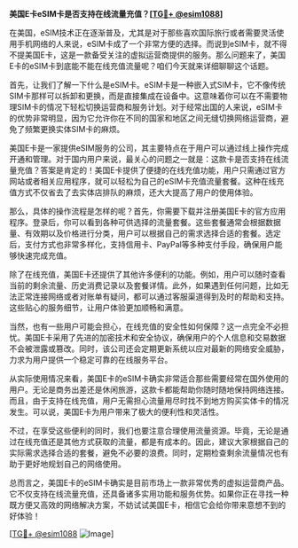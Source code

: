 **美国E卡eSIM卡是否支持在线流量充值？[[TG💪+ @esim1088](https://t.me/s/esim1088)]**

在美国，eSIM技术正在逐渐普及，尤其是对于那些喜欢国际旅行或者需要灵活使用手机网络的人来说，eSIM卡成了一个非常方便的选择。而说到eSIM卡，就不得不提美国E卡，这是一款备受关注的虚拟运营商提供的服务。那么问题来了，美国E卡的eSIM卡到底能不能在线充值流量呢？咱们今天就来详细聊聊这个话题。

首先，让我们了解一下什么是eSIM卡。eSIM卡是一种嵌入式SIM卡，它不像传统SIM卡那样可以拆卸和更换，而是直接集成在设备中。这意味着你可以在不需要物理SIM卡的情况下轻松切换运营商和服务计划。对于经常出国的人来说，eSIM卡的优势非常明显，因为它允许你在不同的国家和地区之间无缝切换网络运营商，避免了频繁更换实体SIM卡的麻烦。

美国E卡是一家提供eSIM服务的公司，其主要特点在于用户可以通过线上操作完成开通和管理。对于国内用户来说，最关心的问题之一就是：这款卡是否支持在线流量充值？答案是肯定的！美国E卡提供了便捷的在线充值功能，用户只需通过官方网站或者相关应用程序，就可以轻松为自己的eSIM卡充值流量套餐。这种在线充值方式不仅省去了去实体店排队的麻烦，还大大提高了用户的使用体验。

那么，具体的操作流程是怎样的呢？首先，你需要下载并注册美国E卡的官方应用程序。登录后，你可以看到各种可供选择的流量套餐。这些套餐通常会根据数据量、有效期以及价格进行分类，用户可以根据自己的需求选择合适的套餐。选定后，支付方式也非常多样化，支持信用卡、PayPal等多种支付手段，确保用户能够快速完成充值。

除了在线充值，美国E卡还提供了其他许多便利的功能。例如，用户可以随时查看当前的剩余流量、历史消费记录以及套餐详情。此外，如果遇到任何问题，比如无法正常连接网络或者对账单有疑问，都可以通过客服渠道得到及时的帮助和支持。这些贴心的服务细节，让用户体验更加顺畅和满意。

当然，也有一些用户可能会担心，在线充值的安全性如何保障？这一点完全不必担忧。美国E卡采用了先进的加密技术和安全协议，确保用户的个人信息和交易数据不会被泄露或篡改。同时，该公司还会定期更新系统以应对最新的网络安全威胁，力求为用户提供一个稳定可靠的在线服务平台。

从实际使用情况来看，美国E卡的eSIM卡确实非常适合那些需要经常在国外使用的用户。无论是商务出差还是休闲旅游，这款卡都能帮助你随时随地保持网络连接。而且，由于支持在线充值，用户无需担心流量用尽时找不到地方购买实体卡的情况发生。可以说，美国E卡为用户带来了极大的便利性和灵活性。

不过，在享受这些便利的同时，我们也要注意合理使用流量资源。毕竟，无论是通过在线充值还是其他方式获取的流量，都是有成本的。因此，建议大家根据自己的实际需求选择合适的套餐，避免不必要的浪费。同时，定期检查剩余流量情况也有助于更好地规划自己的网络使用。

总而言之，美国E卡的eSIM卡确实是目前市场上一款非常优秀的虚拟运营商产品。它不仅支持在线流量充值，还具备诸多实用功能和服务优势。如果你正在寻找一种既方便又高效的网络解决方案，不妨试试美国E卡，相信它会给你带来意想不到的好体验！

[[TG💪+ @esim1088](https://t.me/s/esim1088) ![Image](https://i.postimg.cc/4NQfJmqS/Snipaste-2025-05-13-00-14-12.png)]